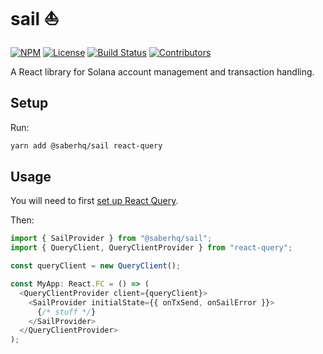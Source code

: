 # sail ⛵️

[![NPM](https://img.shields.io/npm/v/@saberhq/sail)](https://www.npmjs.com/package/@saberhq/sail)
[![License](https://img.shields.io/npm/l/@saberhq/sail)](https://github.com/saber-hq/sail/blob/master/LICENSE)
[![Build Status](https://img.shields.io/github/workflow/status/saber-hq/sail/CI/master)](https://github.com/saber-hq/sail/actions/workflows/main.yml?query=branch%3Amaster)
[![Contributors](https://img.shields.io/github/contributors/saber-hq/sail)](https://github.com/saber-hq/sail/graphs/contributors)

A React library for Solana account management and transaction handling.

## Setup

Run:

```bash
yarn add @saberhq/sail react-query
```

## Usage

You will need to first [set up React Query](https://react-query.tanstack.com/installation).

Then:

```typescript
import { SailProvider } from "@saberhq/sail";
import { QueryClient, QueryClientProvider } from "react-query";

const queryClient = new QueryClient();

const MyApp: React.FC = () => (
  <QueryClientProvider client={queryClient}>
    <SailProvider initialState={{ onTxSend, onSailError }}>
      {/* stuff */}
    </SailProvider>
  </QueryClientProvider>
);
```
